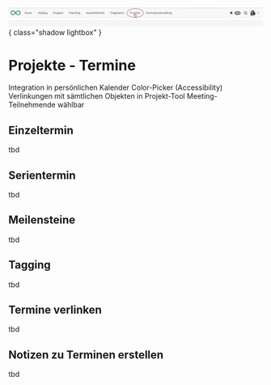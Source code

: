 ![bereiche_projekte_v1_de.png](assets/bereiche_projekte_v1_de.png){ class="shadow lightbox" }

# Projekte - Termine

Integration in persönlichen Kalender 
Color-Picker (Accessibility) 
Verlinkungen mit sämtlichen Objekten in Projekt-Tool 
Meeting-Teilnehmende wählbar 

## Einzeltermin

tbd

## Serientermin

tbd

## Meilensteine

tbd

## Tagging

tbd

## Termine verlinken

tbd

## Notizen zu Terminen erstellen

tbd




